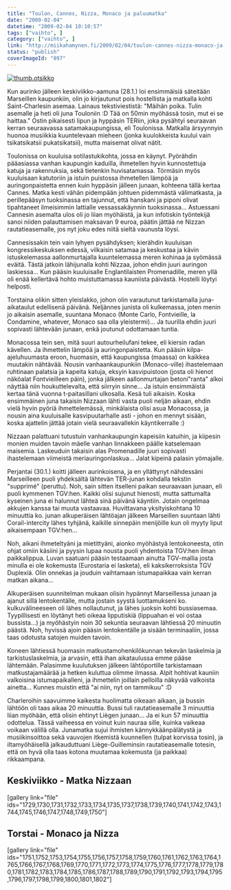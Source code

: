 ```yaml
---
title: "Toulon, Cannes, Nizza, Monaco ja paluumatka"
date: "2009-02-04"
datetime: "2009-02-04 10:10:57"
tags: ["vaihto", ]
category: ["vaihto", ]
link: "http://miikahamynen.fi/2009/02/04/toulon-cannes-nizza-monaco-ja-paluumatka/"
status: "publish"
coverImageId: "897"
---
```


[![](http://miikahamynen.fi/wp-content/uploads/2009/02/thumb.otsikko3.jpg "thumb.otsikko")](http://miikahamynen.fi/2009/02/04/toulon-cannes-nizza-monaco-ja-paluumatka/thumb-otsikko-4/)

Kun aurinko jälleen keskiviikko-aamuna (28.1.) loi ensimmäisiä säteitään Marseillen kaupunkiin, olin jo kirjautunut pois hostellista ja matkalla kohti Saint-Charlesin asemaa. Lainaus tekstiviestistä: "Mäihän poika. Tulin asemalle ja heti oli juna Touloniin :D Tää on 50min myöhässä tosin, mut ei se haittaa." Ostin pikaisesti lipun ja hyppäsin TERiin, joka pysähtyi seuraavan kerran seuraavassa satamakaupungissa, eli Toulonissa. Matkalla ärsyynnyin huonoa musiikkia kuuntelevaan mieheen (jonka kuulokkeista kuului vain tsikatsikatsii pukatsikatsii), mutta maisemat olivat nätit.

Toulonissa on kuuluisa sotilastukikohta, jossa en käynyt. Pyörähdin pääasiassa vanhan kaupungin kaduilla, ihmetellen hyvin kunnostettuja katuja ja rakennuksia, sekä tietenkin huvisatamassa. Törmäsin myös kuuluisaan katutoriin ja istuin puistossa ihmetellen lämpöä ja auringonpaistetta ennen kuin hyppäsin jälleen junaan, kohteena tällä kertaa Cannes. Matka kesti vähän pidempään johtuen pidemmästä välimatkasta, ja perillepääsyn tuoksinassa en tajunnut, että hanskani ja piponi olivat tipahtaneet ilmeisimmin lattialle vessassakäynnin tuoksinassa... Astuessani Cannesin asemalta ulos oli jo liian myöhäistä, ja kun infotiskin työntekijä sanoi niiden palauttamisen maksavan 9 euroa, päätin jättää ne Nizzan rautatieasemalle, jos nyt joku edes niitä sieltä vaunusta löysi.

Cannesissakin tein vain lyhyen pysähdyksen; kierähdin kuuluisan kongressikeskuksen edessä, vilkaisin satamaa ja keskustaa ja kävin istuskelemassa aallonmurtajalla kuuntelemassa meren kohinaa ja syömässä eväitä. Tästä jatkoin lähijunalla kohti Nizzaa, johon ehdin juuri auringon laskiessa... Kun pääsin kuuluisalle Englantilaisten Promenadille, meren yllä oli enää kellertävä hohto muistuttamassa kauniista päivästä. Hostelli löytyi helposti.

Torstaina olikin sitten yleislakko, johon olin varautunut tarkistamalla juna-aikataulut edellisenä päivänä. Neljännes junista oli kulkemassa, joten menin jo aikaisin asemalle, suuntana Monaco (Monte Carlo, Fontvieille, la Condamine, whatever, Monaco saa olla yleistermi)... Ja tuurilla ehdin juuri sopivasti lähtevään junaan, enkä joutunut odottamaan tuntia.

Monacossa tein sen, mitä suuri autourheilufani tekee, eli kiersin radan kävellen. Ja ihmettelin lämpöä ja auringonpaistetta. Kun pääsin kilpa-ajeluhuumasta eroon, huomasin, että kaupungissa (maassa) on kaikkea muutakin nähtävää. Nousin vanhaankaupunkiin (Monaco-ville) ihastelemaan ruhtinaan palatsia ja kapeita katuja, eksyin kasvipuistoon (josta oli hienot näköalat Fontvieilleen päin), jonka jälkeen aallonmurtajan betoni"ranta" alkoi näyttää niin houkuttelevalta, että siirryin sinne... Ja istuin ensimmäistä kertaa tänä vuonna t-paitasillani ulkosalla. Kesä tuli aikaisin. Koska ensimmäinen juna takaisin Nizzaan lähti vasta puoli neljän aikaan, ehdin vielä hyvin pyöriä ihmettelemässä, minkälaista olisi asua Monacossa, ja nousin aina kuuluisalle kasvipuutarhalle asti - johon en mennyt sisään, koska ajattelin jättää jotain vielä seuraavallekin käyntikerralle :)

Nizzaan palattuani tutustuin vanhankaupungin kapeisiin katuihin, ja kiipesin monien muiden tavoin mäelle vanhan linnakkeen päälle katselemaan maisemia. Laskeuduin takaisin alas Promenadille juuri sopivasti ihastelemaan viimeistä meriauringonlaskua... Jalat kipeinä palasin yömajalle.

Perjantai (30.1.) koitti jälleen aurinkoisena, ja en yllättynyt nähdessäni Marseilleen puoli yhdeksältä lähtevän TER-junan kohdalla tekstin "supprimé" (peruttu). Noh, sain sitten itselleni paikan seuraavaan junaan, eli puoli kymmenen TGV:hen. Kaikki olisi sujunut hienosti, mutta sattumalta kyseinen juna ei halunnut lähteä sinä päivänä käyntiin. Jotain ongelmaa akkujen kanssa tai muuta vastaavaa. Huvittavana yksityiskohtana 10 minuuttia ko. junan alkuperäisen lähtöajan jälkeen Marseillen suuntaan lähti Corail-intercity lähes tyhjänä, kaikille sinnepäin menijöille kun oli myyty liput aikaisempaan TGV:hen...

Noh, aikani ihmeteltyäni ja mietittyäni, aionko myöhästyä lentokoneesta, otin ohjat omiin käsiini ja pyysin lupaa nousta puoli yhdentoista TGV:hen ilman paikkalippua. Luvan saatuani pääsin testaamaan ainutta TGV-mallia josta minulla ei ole kokemusta (Eurostaria ei lasketa), eli kaksikerroksista TGV Duplexiä. Olin onnekas ja jouduin vaihtamaan istumapaikkaa vain kerran matkan aikana...

Alkuperäisen suunnitelman mukaan olisin hypännyt Marseillessa junaan ja ajanut sillä lentokentälle, mutta jostain syystä luottamukseni ko. kulkuvälineeseen oli lähes nollautunut, ja lähes juoksin kohti bussiasemaa. Tyypillisesti en löytänyt heti oikeaa lipputiskiä (lippuahan ei voi ostaa bussista...) ja myöhästyin noin 30 sekuntia seuraavan lähtiessä 20 minuutin päästä. Noh, hyvissä ajoin pääsin lentokentälle ja sisään terminaaliin, jossa taas odotusta satojen muiden tavoin.

Koneen lähtiessä huomasin matkustamohenkilökunnan tekevän laskelmia ja tarkistuslaskelmia, ja arvasin, että ihan aikataulussa emme pääse lähtemään. Palasimme kuulutuksen jälkeen lähtöportille tarkistamaan matkustajamäärää ja hetken kuluttua olimme ilmassa. Alpit hohtivat kauniin valkoisina istumapaikalleni, ja ihmettelin joillain pelloilla näkyvää valkoista ainetta... Kunnes muistin että "ai niin, nyt on tammikuu" :D

Charleroihin saavuimme kaikesta huolimatta oikeaan aikaan, ja bussin lähtöön oli taas aikaa 20 minuuttia. Bussi tuli rautatieasemalle 3 minuuttia liian myöhään, että olisin ehtinyt Liègen junaan... Ja ei kun 57 minuuttia odottelua. Tässä vaiheessa en voinut kuin nauraa sille, kuinka vaikeaa voikaan välillä olla. Junamatka sujui ihmisten kännykkäänpälätystä ja musiikinsoittoa sekä vauvojen itkemistä kuunnellen (tulpat korvissa tosin), ja iltamyöhäisellä jalkauduttuani Liège-Guilleminsin rautatieasemalle totesin, että on hyvä olla taas kotona muutamaa kokemusta (ja paikkaa) rikkaampana.

## Keskiviikko - Matka Nizzaan

\[gallery link="file" ids="1729,1730,1731,1732,1733,1734,1735,1737,1738,1739,1740,1741,1742,1743,1744,1745,1746,1747,1748,1749,1750"\]

## Torstai - Monaco ja Nizza

\[gallery link="file" ids="1751,1752,1753,1754,1755,1756,1757,1758,1759,1760,1761,1762,1763,1764,1765,1766,1767,1768,1769,1770,1771,1772,1773,1774,1775,1776,1777,1778,1779,1780,1781,1782,1783,1784,1785,1786,1787,1788,1789,1790,1791,1792,1793,1794,1795,1796,1797,1798,1799,1800,1801,1802"\]
